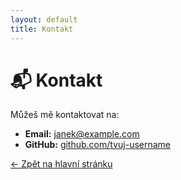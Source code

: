 ```yaml
---
layout: default
title: Kontakt
---
```


# 📬 Kontakt

Můžeš mě kontaktovat na:

- **Email:** janek@example.com
- **GitHub:** [github.com/tvuj-username](https://github.com/tvuj-username)

[← Zpět na hlavní stránku](index.md)

